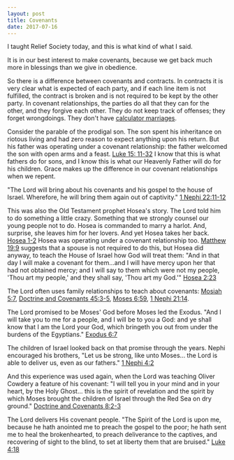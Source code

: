 ```yaml
---
layout: post
title: Covenants
date: 2017-07-16
---
```


I taught Relief Society today, and this is what kind of what I said.  

It is in our best interest to make covenants, because we get back much more in blessings than we give in obedience.  

So there is a difference between covenants and contracts.  In contracts it is very clear what is expected of each party, and if each line item is not fulfilled, the contract is broken and is not required to be kept by the other party. In covenant relationships, the parties do all that they can for the other, and they forgive each other.  They do not keep track of offenses; they forget wrongdoings.  They don't have [calculator marriages](https://speeches.byu.edu/talks/brent-d-slife_experience-love-limitations-psychological-explanation/).

Consider the parable of the prodigal son.  The son spent his inheritance on riotous living and had zero reason to expect anything upon his return.  But his father was operating under a covenant relationship: the father welcomed the son with open arms and a feast. [Luke 15: 11-32](https://www.lds.org/scriptures/nt/luke/15.11-32) I know that this is what fathers do for sons, and I know this is what our Heavenly Father will do for his children.  Grace makes up the difference in our covenant relationships when we repent.

"The Lord will bring about his covenants and his gospel to the house of Israel. Wherefore, he will bring them again out of captivity." [1 Nephi 22:11-12](https://www.lds.org/scriptures/bofm/1-ne/22.11-12)

This was also the Old Testament prophet Hosea's story.  The Lord told him to do something a little crazy.  Something that we strongly counsel our young people not to do. Hosea is commanded to marry a harlot. And, surprise, she leaves him for her lovers. And yet Hosea takes her back. [Hosea 1-2](https://www.lds.org/scriptures/ot/hosea/1?lang=eng)  Hosea was operating under a covenant relationship too. [Matthew 19:9](https://www.lds.org/scriptures/nt/matt/19.9?lang=eng) suggests that a spouse is not required to do this, but Hosea did anyway, to teach the House of Israel how God will treat them: "And in that day I will make a covenant for them...and I will have mercy upon her that had not obtained mercy; and I will say to them which were not my people, 'Thou art my people,' and they shall say, 'Thou art my God.'" [Hosea 2:23](https://www.lds.org/scriptures/ot/hosea/2.23?lang=eng)

The Lord often uses family relationships to teach about covenants: [Mosiah 5:7](https://www.lds.org/scriptures/bofm/mosiah/5.7), [Doctrine and Covenants 45:3-5](https://www.lds.org/scriptures/dc-testament/dc/45.3-5), [Moses 6:59](https://www.lds.org/scriptures/pgp/moses/6.59), [1 Nephi 21:14](https://www.lds.org/scriptures/bofm/1-ne/21.14-16).  

The Lord promised to be Moses' God before Moses led the Exodus.  "And I will take you to me for a people, and I will be to you a God: and ye shall know that I am the Lord your God, which bringeth you out from under the burdens of the Egyptians." [Exodus 6:7](https://www.lds.org/scriptures/ot/ex/6.7?lang=eng#6)

The children of Israel looked back on that promise through the years. Nephi encouraged his brothers, "Let us be strong, like unto Moses... the Lord is able to deliver us, even as our fathers." [1 Nephi 4:2](https://www.lds.org/scriptures/bofm/1-ne/4.12?lang=eng)

And this experience was used again, when the Lord was teaching Oliver Cowdery a feature of his covenant: "I will tell you in your mind and in your heart, by the Holy Ghost... this is the spirit of revelation and the spirit by which Moses brought the children of Israel through the Red Sea on dry ground." [Doctrine and Covenants 8:2-3](https://www.lds.org/scriptures/dc-testament/dc/8.2-3?lang=eng)

The Lord delivers His covenant people.  "The Spirit of the Lord is upon me, because he hath anointed me to preach the gospel to the poor; he hath sent me to heal the brokenhearted, to preach deliverance to the captives, and recovering of sight to the blind, to set at liberty them that are bruised." [Luke 4:18](https://www.lds.org/scriptures/nt/luke/4.18)
